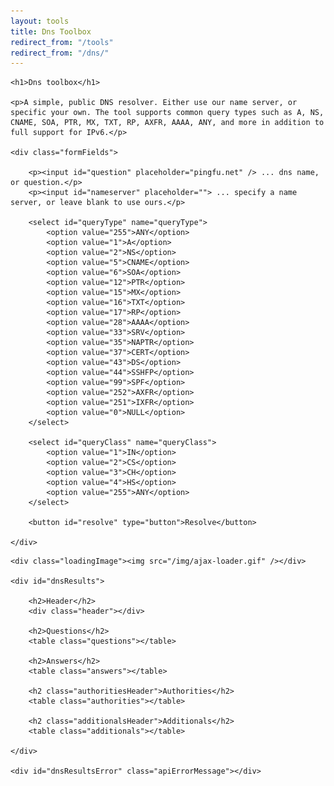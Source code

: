 ```yaml
---
layout: tools
title: Dns Toolbox
redirect_from: "/tools"
redirect_from: "/dns/"
---
```



<section id="dns-toolbox">

    <h1>Dns toolbox</h1>

    <p>A simple, public DNS resolver. Either use our name server, or specific your own. The tool supports common query types such as A, NS, CNAME, SOA, PTR, MX, TXT, RP, AXFR, AAAA, ANY, and more in addition to full support for IPv6.</p>

    <div class="formFields">

        <p><input id="question" placeholder="pingfu.net" /> ... dns name, or question.</p>
        <p><input id="nameserver" placeholder=""> ... specify a name server, or leave blank to use ours.</p>

        <select id="queryType" name="queryType">
            <option value="255">ANY</option>
            <option value="1">A</option>
            <option value="2">NS</option>
            <option value="5">CNAME</option>
            <option value="6">SOA</option>
            <option value="12">PTR</option>
            <option value="15">MX</option>
            <option value="16">TXT</option>
            <option value="17">RP</option>
            <option value="28">AAAA</option>
            <option value="33">SRV</option>
            <option value="35">NAPTR</option>
            <option value="37">CERT</option>
            <option value="43">DS</option>
            <option value="44">SSHFP</option>
            <option value="99">SPF</option>
            <option value="252">AXFR</option>
            <option value="251">IXFR</option>
            <option value="0">NULL</option>
        </select>

        <select id="queryClass" name="queryClass">
            <option value="1">IN</option>
            <option value="2">CS</option>
            <option value="3">CH</option>
            <option value="4">HS</option>
            <option value="255">ANY</option>
        </select>

        <button id="resolve" type="button">Resolve</button>

    </div>

</section>







<section id="dns-toolbox-answers">

    <div class="loadingImage"><img src="/img/ajax-loader.gif" /></div>

    <div id="dnsResults">

        <h2>Header</h2>
        <div class="header"></div>

        <h2>Questions</h2>
        <table class="questions"></table>

        <h2>Answers</h2>
        <table class="answers"></table>

        <h2 class="authoritiesHeader">Authorities</h2>
        <table class="authorities"></table>

        <h2 class="additionalsHeader">Additionals</h2>
        <table class="additionals"></table>

    </div>

    <div id="dnsResultsError" class="apiErrorMessage"></div>

</section>






<script type="text/javascript">

    function init()
    {
        $("#dnsResults").hide();
        $("#dnsResultsError").hide();
        $("#dns-toolbox-answers").hide();
        $(".loadingImage").hide();

        var userQuestion = getParameterByName("question");
        var userType = getParameterByName("type");
        var userClass = getParameterByName("class");
        var userServer = getParameterByName("server");

        if (userQuestion != null)
        {
            userQuestion = decodeURIComponent(userQuestion);
            $("#question").val(userQuestion);

            if (userType != null) {
                userType = decodeURIComponent(userType).toUpperCase();
                $("#queryType option").filter(function(index) { return $(this).text() === userType; }).attr('selected', 'selected');
            }

            if (userClass != null) {
                userClass = decodeURIComponent(userClass).toUpperCase();
                $("#queryClass option").filter(function(index) { return $(this).text() === userClass; }).attr('selected', 'selected');
            }

            if (userServer != null) {
                userServer = decodeURIComponent(userServer);
                $("#nameserver").val(userServer);
            }

            resolve(userQuestion, userType, userClass, userServer);
        }
    }

    function resolve(question, recordType, recordClass, server)
    {
        var queryQuestion = question    == null ? "" : 'query='   + encodeURIComponent(question);
        var queryType     = recordType  == null ? "" : '&type='   + encodeURIComponent(recordType);
        var queryClass    = recordClass == null ? "" : '&class='  + encodeURIComponent(recordClass);
        var queryServer   = server      == null ? "" : "&server=" + encodeURIComponent(server);
        var query         = queryQuestion + queryClass + queryType + queryServer;

        console.log(query);

        $("#dns-toolbox-answers").show();
        $(".loadingImage").show();
        $("#dnsResultsError").hide();

        /* clear outputs */
        $("#dnsResults .header").html('');
        $("#dnsResults .questions").html('');
        $("#dnsResults .answers").html('');
        $("#dnsResults .authorities").html('');
        $("#dnsResults .additionals").html('');

        $.ajax({
            type: 'GET',
            url: '//pingfu-api.azurewebsites.net/2017-08/?method=dig&format=jsonp&callback=?&' + query,
            jsonpCallback: 'jsonCallback',
            contentType: "application/json",
            dataType: 'jsonp',
            success: function(json)
            {
                $(".loadingImage").hide();
                $("#dns-toolbox-answers").show();

                if (json.Code == 429 || json.Code == 401)
                {
                    $("#dnsResults").hide();
                    $("#dnsResultsError").show();
                    $("#dnsResultsError").html(json.Message);
                }
                else if (json.Error != '')
                {
                    $("#dnsResults").hide();
                    $("#dnsResultsError").show();
                    $("#dnsResultsError").html(json.Error);
                }
                else
                {
                    $("#dnsResults").show();
                    $(".authoritiesHeader").show();
                    $(".additionalsHeader").show();

                    /* HEADER */
                    $("#dnsResults .header")
                        .append($('<p>').text(json.TimeStampString))
                        .append($('<p>').text('pingfu.net queried @' + json.ServerAddress + '#' + json.ServerPortNumber + ' for \'' + question + '\' type ' + translateType(json.Questions[0].QType)))
                        .append($('<p>').text('->>HEADER<<- opcode: ' + json.Header.OpCode + ', status: NoError, id: ' + json.Header.Id))
                        .append($('<p>').text('QUERY: ' + json.Header.QuestionCount + ' ANSWER: ' + json.Header.AnswerCount + ' AUTHORITY: ' + json.Header.NameserverCount + ' ADDITIONAL: ' + json.Header.AdditionalRecordsCount + ' '));

                    /* QUESTIONS */
                    json.Questions.forEach(function(entry) {
                        $("#dnsResults .questions").append((
                            $('<tr>')
                            .append($('<td>').text(entry.QName))
                            .append($('<td>').text(translateClass(entry.QClass)))
                            .append($('<td>').text(translateType(entry.QType)))
                            ));
                    });

                    /* ANSWERS */
                    json.Answers.forEach(function(entry) {
                        $("#dnsResults .answers").append(tabuliseDns(entry));
                    });

                    /* AUTHORITIES */
                    json.Authorities.forEach(function(entry) {
                        $("#dnsResults .authorities").append(tabuliseDns(entry));
                    });
                    if (json.Authorities.length == 0) { $(".authoritiesHeader").hide(); }

                    /* ADDITIONALS */
                    json.Additionals.forEach(function(entry) {
                        $("#dnsResults .additionals").append(tabuliseDns(entry));
                    });
                    if (json.Additionals.length == 0) { $(".additionalsHeader").hide(); }
                }
            },
            error: function(e)
            {
                $(".loadingImage").hide();
                $("#dns-toolbox-answers").show();
                $("#dnsResults").hide();
                $("#dnsResultsError").show();
                $("#dnsResultsError").html(e.message);
            }
        });
    }

    function tabuliseDns(entry)
    {
        var recordType = translateType(entry.Type);

        var col = $('<tr>');
        $.each(entry.Record, function(key, value)
        {
            if (value != null)
            {                
                if (recordType == "CNAME" || recordType == "NS" || recordType == "SOA")
                {
                    if (typeof value == "string" && value.endsWith("."))
                    {
                        col.append($('<td>').append($("<a />", { href : "?question=" + value, class : "cname", text : value })));
                        return;
                    }
                }
                col.append($('<td>').text(value));
            }
        });

        var row = $('<tr>')
            .append($('<td>').text(entry.Name))
            .append($('<td>').text(entry.TTL))
            .append($('<td>').text(translateClass(entry.Class)))
            .append($('<td>').text(recordType))
            .append($('<td>').append($('<table>').addClass("childTable").append(col)));

        return row;
    }

    function translateType(dnsType)
    {
        var typeEnum = 
        {
            'A' : 1,
            'NS' : 2,
            'MD' : 3,
            'MF' : 4,
            'CNAME' : 5,
            'SOA' : 6,
            'MB' : 7,
            'MG' : 8,
            'MR' : 9,
            'NULL' : 10,
            'WKS' : 11,
            'PTR' : 12,
            'HINFO' : 13,
            'MINFO' : 14,
            'MX' : 15,
            'TXT' : 16,
            'RP' : 17,
            'AFSDB' : 18,
            'X25' : 19,
            'ISDN' : 20,
            'RT' : 21,
            'NSAP' : 22,
            'NSAPPTR' : 23,
            'SIG' : 24,
            'KEY' : 25,
            'PX' : 26,
            'GPOS' : 27,
            'AAAA' : 28,
            'LOC' : 29,
            'NXT' : 30,
            'EID' : 31,
            'NIMLOC' : 32,
            'SRV' : 33,
            'ATMA' : 34,
            'NAPTR' : 35,
            'KX' : 36,
            'CERT' : 37,
            'A6' : 38,
            'DNAME' : 39,
            'SINK' : 40,
            'OPT' : 41,
            'APL' : 42,
            'DS' : 43,
            'SSHFP' : 44,
            'IPSECKEY' : 45,
            'RRSIG' : 46,
            'NSEC' : 47,
            'DNSKEY' : 48,
            'DHCID' : 49,
            'NSEC3' : 50,
            'NSEC3PARAM' : 51,
            'HIP' : 55,
            'SPF' : 99,
            'UINFO' : 100,
            'UID' : 101,
            'GID' : 102,
            'UNSPEC' : 103,
            'TKEY' : 249,
            'TSIG' : 250,
            'TA' : 32768,
            'DLV' : 32769,
            'IXFR' : 251,
            'AXFR' : 252,
            'MAILB' : 253,
            'MAILA' : 254,
            'ANY' : 255
        }
        return translateEnum(typeEnum, dnsType);
    }

    function translateClass(dnsClass)
    {
        var classEnum = 
        {
            'IN' : 1,
            'CS' : 2,
            'CH' : 3,
            'HS' : 4,
            'ANY' : 255
        }
        return translateEnum(classEnum, dnsClass);
    }

    function translateEnum(enumtype, enumvalue)
    {
        for (var enumName in enumtype)
        {
            if (enumtype[enumName] == enumvalue)
            {
                return enumName;
            }
        }
    }

    String.prototype.endsWith = function(suffix) {
        return this.indexOf(suffix, this.length - suffix.length) !== -1;
    };

    function getParameterByName(name) {
        var match = RegExp("[?&]" + name + "=([^&]*)").exec(window.location.search);
        return match && decodeURIComponent(match[1].replace(/\+/g, " "));
    }

    function updateParameterByName(uri, key, value) {
        var re = new RegExp("([?&])" + key + "=.*?(&|$)", "i");
        var separator = uri.indexOf('?') !== -1 ? "&" : "?";

        if (uri.match(re)) {
            return uri.replace(re, '$1' + key + "=" + value + '$2');
        }
        else {
            return uri + separator + key + "=" + value;
        }
    }

    $("#resolve").click(function (e) {

        e.preventDefault();
        
        var userQuestion = ($("#question").val() == "") ? "pingfu.net" : $("#question").val();
        var userType = translateType($("#queryType").val());
        var userClass = translateClass($("#queryClass").val());
        var userServer = $("#nameserver").val();

        if (userType == "ANY") userType = null;
        if (userClass === "IN") userClass = null;
        if (userServer == "") userServer = null;

        var queryQuestion = userQuestion == null ? "" : "question=" + encodeURIComponent(userQuestion);
        var queryType     = userType     == null ? "" : "&type="    + encodeURIComponent(userType);
        var queryClass    = userClass    == null ? "" : "&class="   + encodeURIComponent(userClass);
        var queryServer   = userServer   == null ? "" : "&server="  + encodeURIComponent(userServer);

        /* navigate */
        window.location.search = queryQuestion + queryClass + queryType + queryServer;
    });

    init();

</script>

